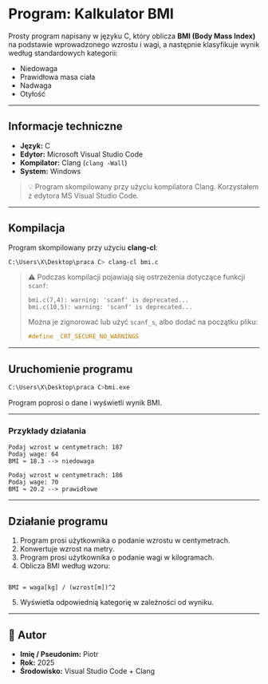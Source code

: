 # Program: Kalkulator BMI

Prosty program napisany w języku C, który oblicza **BMI (Body Mass Index)** na podstawie wprowadzonego wzrostu i wagi, a następnie klasyfikuje wynik według standardowych kategorii:

- Niedowaga
- Prawidłowa masa ciała
- Nadwaga
- Otyłość

---


## Informacje techniczne

- **Język:** C  
- **Edytor:** Microsoft Visual Studio Code  
- **Kompilator:** Clang (`clang -Wall`)  
- **System:** Windows  

> 💡 Program skompilowany przy użyciu kompilatora Clang. Korzystałem z edytora MS Visual Studio Code.

---

## Kompilacja

Program skompilowany przy użyciu **clang-cl**:

```bash
C:\Users\X\Desktop\praca C> clang-cl bmi.c
```

> ⚠️ Podczas kompilacji pojawiają się ostrzeżenia dotyczące funkcji `scanf`:
>
> ```
> bmi.c(7,4): warning: 'scanf' is deprecated...
> bmi.c(10,5): warning: 'scanf' is deprecated...
> ```
>
> Można je zignorować lub użyć `scanf_s`, albo dodać na początku pliku:
>
> ```c
> #define _CRT_SECURE_NO_WARNINGS
> ```

---

## Uruchomienie programu

```bash
C:\Users\X\Desktop\praca C>bmi.exe
```

Program poprosi o dane i wyświetli wynik BMI.

---

### Przykłady działania

```
Podaj wzrost w centymetrach: 187
Podaj wage: 64
BMI ≈ 18.3 --> niedowaga
```

```
Podaj wzrost w centymetrach: 186
Podaj wage: 70
BMI ≈ 20.2 --> prawidłowe
```

---

## Działanie programu


1. Program prosi użytkownika o podanie wzrostu w centymetrach.
2. Konwertuje wzrost na metry.
3. Program prosi użytkownika o podanie wagi w kilogramach.
4. Oblicza BMI według wzoru:

```

BMI = waga[kg] / (wzrost[m])^2

````

5. Wyświetla odpowiednią kategorię w zależności od wyniku.


---

## 👤 Autor

* **Imię / Pseudonim:** Piotr
* **Rok:** 2025
* **Środowisko:** Visual Studio Code + Clang

```



